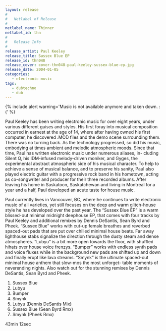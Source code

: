 ```yaml
---
layout: release
#
#   Netlabel of Release
#
netlabel_name: Thinner
netlabel_id: thn
#
#   Release Info
#
release_artist: Paul Keeley
release_title: Sussex Blue EP
release_id: thn048
release_cover: cover-thn048-paul-keeley-sussex-blue-ep.jpg
release_date: 2004-01-05
categories:
   - electronic music
tags:
   - dubtechno
   - dub
---
```

{% include alert warning='Music is not available anymore and taken down. :(' %}

Paul Keeley has been writing electronic music for over eight years, 
under various different guises and styles. His first foray into 
musical composition  occurred in earnest at the age of 14, where 
after having owned his first computer, he discovered .MOD files 
and the demo scene surrounding them. There was no turning back. 
As the technology progressed, so did his music, embodying at 
times ambient and melodic atmospheric moods. Since that time, 
Paul has written electronic music under numerous aliases, in-
cluding Silent Q, his IDM-infused melody-driven moniker, and 
Gyges, the experimental abstract atmospheric side of his musical 
character. To help to achieve a sense of musical balance, and to 
preserve his sanity, Paul also played electric guitar with a 
progressive rock band in his hometown, acting as co-songwriter 
and producer for their three recorded albums. After leaving his 
home in Saskatoon, Saskatchewan and living in Montreal for a 
year and a half, Paul developed an acute taste for house music. 

Paul currently lives in Vancouver, BC, where he continues to write 
electronic music of all varieties, yet still focuses on the 
deep and warm glitch-house style he has developed over the past 
year. The “Sussex Blue EP” is a warm blissed-out minimal midnight 
deephouse EP, that comes with four tracks by Paul Keeley and 
additional remixes by Dennis DeSantis, Sean Byrd and Pheek. 
“Sussex Blue” works with cut-up female breathes and reverbed 
spaced-out pads that are put over chilled minimal house beats. 
Far away lighthouse stabs signalize the direction through the 
dusty steam and dense atmospheres. “Lubyu” is a bit more open 
towards the floor, with shuffled hihats over house voice 
frenzys. “Bumper” works with endless synth pads and voice 
fluxes while in the background new pads are shifted up and 
down and finally erupt like lava streams. “Smynk” is the ultimate 
spaced-out minimal house anthem that slow-mos the most unforget-
table moments of neverending nights. Also watch out for the 
stunning remixes by Dennis DeSantis, Sean Byrd and Pheek.   

01. Sussex Blue
02. Lubyu
03. Bumper
04. Smynk
05. Lubyu (Dennis DeSantis Mix)
06. Sussex Blue (Sean Byrd Rmx)
07. Smynk (Pheek Rmx)

43min 12sec